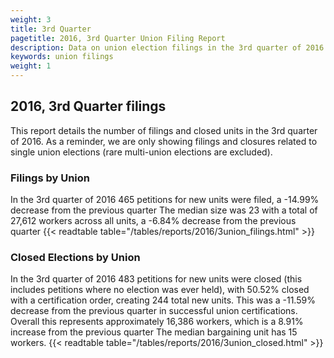 ```yaml
---
weight: 3
title: 3rd Quarter
pagetitle: 2016, 3rd Quarter Union Filing Report
description: Data on union election filings in the 3rd quarter of 2016
keywords: union filings
weight: 1
---
```


## 2016, 3rd Quarter filings

This report details the number of filings and closed units in the 3rd quarter of 2016. As a reminder, we are only showing filings and closures related to single union elections (rare multi-union elections are excluded).

### Filings by Union
In the 3rd quarter of 2016 465 petitions for new units were filed, a -14.99% decrease from the previous quarter The median size was 23 with a total of 27,612 workers across all units, a -6.84% decrease from the previous quarter
{{< readtable table="/tables/reports/2016/3union_filings.html" >}}

### Closed Elections by Union
In the 3rd quarter of 2016 483 petitions for new units were closed (this includes petitions where no election was ever held), with 50.52% closed with a certification order, creating 244 total new units. This was a -11.59% decrease from the previous quarter in successful union certifications. Overall this represents approximately 16,386 workers, which is a 8.91% increase from the previous quarter The median bargaining unit has 15 workers.
{{< readtable table="/tables/reports/2016/3union_closed.html" >}}
